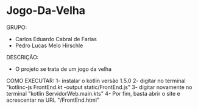 # Jogo-Da-Velha

GRUPO:
- Carlos Eduardo Cabral de Farias
- Pedro Lucas Melo Hirschle


DESCRIÇÃO:
* O projeto se trata de um jogo da velha


COMO EXECUTAR:
1- instalar o kotlin versão 1.5.0
2- digitar no terminal "kotlinc-js FrontEnd.kt -output static/FrontEnd.js"
3- digitar novamente no terminal "kotlin ServidorWeb.main.kts"
4- Por fim, basta abrir o site e acrescentar na URL "/FrontEnd.html"

